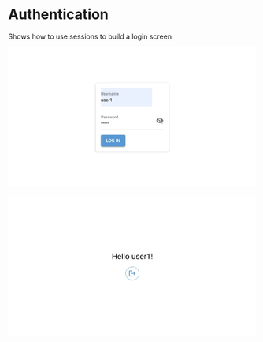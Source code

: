 # Authentication
Shows how to use sessions to build a login screen

![Screenshot](screenshot.webp)

![Screenshot](screenshot_1.webp)
